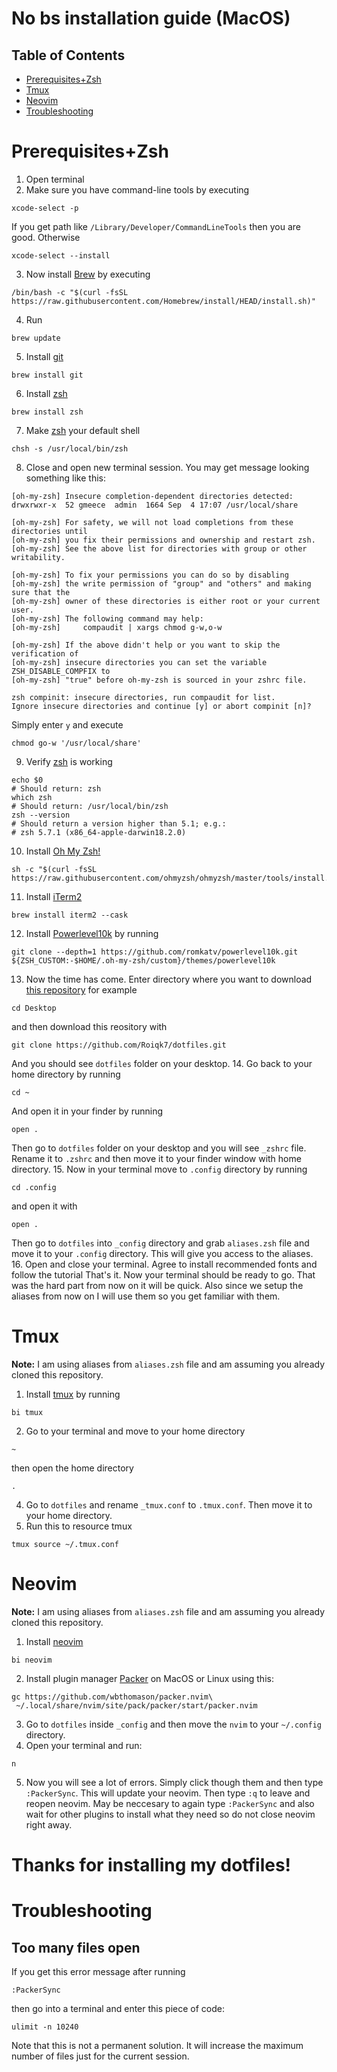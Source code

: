 # No bs installation guide (MacOS)

## Table of Contents
* [Prerequisites+Zsh](#Prerequisites+Zsh)
* [Tmux](#Tmux)
* [Neovim](#Neovim)
* [Troubleshooting](#Troubleshooting)

# Prerequisites+Zsh
1. Open terminal
2. Make sure you have command-line tools by executing
```
xcode-select -p
```
If you get path like `/Library/Developer/CommandLineTools` then you are good. Otherwise
```
xcode-select --install
```
3. Now install [Brew](https://brew.sh) by executing
```
/bin/bash -c "$(curl -fsSL https://raw.githubusercontent.com/Homebrew/install/HEAD/install.sh)"
```
4. Run 
```
brew update
```
5. Install [git](https://git-scm.com)
```
brew install git
```
6. Install [zsh](https://zsh.sourceforge.io)
```
brew install zsh
```
7. Make [zsh](https://zsh.sourceforge.io) your default shell
```
chsh -s /usr/local/bin/zsh
```
8. Close and open new terminal session. You may get message looking something like this:
```
[oh-my-zsh] Insecure completion-dependent directories detected:
drwxrwxr-x  52 gmeece  admin  1664 Sep  4 17:07 /usr/local/share

[oh-my-zsh] For safety, we will not load completions from these directories until
[oh-my-zsh] you fix their permissions and ownership and restart zsh.
[oh-my-zsh] See the above list for directories with group or other writability.

[oh-my-zsh] To fix your permissions you can do so by disabling
[oh-my-zsh] the write permission of "group" and "others" and making sure that the
[oh-my-zsh] owner of these directories is either root or your current user.
[oh-my-zsh] The following command may help:
[oh-my-zsh]     compaudit | xargs chmod g-w,o-w

[oh-my-zsh] If the above didn't help or you want to skip the verification of
[oh-my-zsh] insecure directories you can set the variable ZSH_DISABLE_COMPFIX to
[oh-my-zsh] "true" before oh-my-zsh is sourced in your zshrc file.

zsh compinit: insecure directories, run compaudit for list.
Ignore insecure directories and continue [y] or abort compinit [n]? 
```
Simply enter `y` and execute 
```
chmod go-w '/usr/local/share'
```
9. Verify [zsh](https://zsh.sourceforge.io) is working
```
echo $0
# Should return: zsh
which zsh
# Should return: /usr/local/bin/zsh
zsh --version
# Should return a version higher than 5.1; e.g.:
# zsh 5.7.1 (x86_64-apple-darwin18.2.0)
```
10. Install [Oh My Zsh!](https://ohmyz.sh)
```
sh -c "$(curl -fsSL https://raw.githubusercontent.com/ohmyzsh/ohmyzsh/master/tools/install.sh)"
```
11. Install [iTerm2](https://iterm2.com)
```
brew install iterm2 --cask
```
12. Install [Powerlevel10k](https://github.com/romkatv/powerlevel10k) by running
```
git clone --depth=1 https://github.com/romkatv/powerlevel10k.git ${ZSH_CUSTOM:-$HOME/.oh-my-zsh/custom}/themes/powerlevel10k
```
13. Now the time has come. Enter directory where you want to download [this repository](https://github.com/Roiqk7/dotfiles) for example
```
cd Desktop
```
and then download this reository with
```
git clone https://github.com/Roiqk7/dotfiles.git
```
And you should see `dotfiles` folder on your desktop.
14. Go back to your home directory by running
```
cd ~
```
And open it in your finder by running
```
open .
```
Then go to `dotfiles` folder on your desktop and you will see `_zshrc` file. Rename it to `.zshrc` and then move it to your finder window with home directory.
15. Now in your terminal move to `.config` directory by running
```
cd .config
```
and open it with
```
open .
```
Then go to `dotfiles` into `_config` directory and grab `aliases.zsh` file and move it to your `.config` directory. This will give you access to the aliases.
16. Open and close your terminal. Agree to install recommended fonts and follow the tutorial
That's it. Now your terminal should be ready to go. That was the hard part from now on it will be quick. Also since we setup the aliases from now on I will use them so you get familiar with them.

# Tmux
**Note:** I am using aliases from `aliases.zsh` file and am assuming you already cloned this repository.
1. Install [tmux](https://github.com/tmux/tmux) by running
```
bi tmux
```
2. Go to your terminal and move to your home directory
```
~
```
then open the home directory 
```
.
```
4. Go to `dotfiles` and rename `_tmux.conf` to `.tmux.conf`. Then move it to your home directory.
5. Run this to resource tmux
```
tmux source ~/.tmux.conf
```

# Neovim
**Note:** I am using aliases from `aliases.zsh` file and am assuming you already cloned this repository.
1. Install [neovim](https://neovim.io)
```
bi neovim
```
2. Install plugin manager [Packer](https://github.com/wbthomason/packer.nvim#quickstart) on MacOS or Linux using this:
```
gc https://github.com/wbthomason/packer.nvim\
 ~/.local/share/nvim/site/pack/packer/start/packer.nvim
```
3. Go to `dotfiles` inside `_config` and then move the `nvim` to your `~/.config` directory.
4. Open your terminal and run:
```
n
```
5. Now you will see a lot of errors. Simply click though them and then type `:PackerSync`. This will update your neovim. Then type `:q` to leave and reopen neovim. May be neccesary to again type `:PackerSync` and also wait for other plugins to install what they need so do not close neovim right away.

# Thanks for installing my dotfiles!

# Troubleshooting

## Too many files open
If you get this error message after running 
```
:PackerSync
``` 
then go into a terminal and enter this piece of code: 
```
ulimit -n 10240
``` 
Note that this is not a permanent solution. It will increase the maximum number of files just for the current session.
